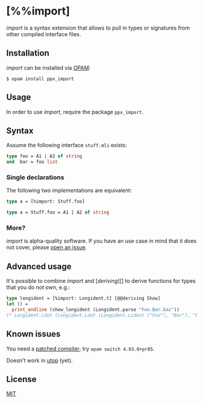 [%%import]
==========

_import_ is a syntax extension that allows to pull in types or signatures from other compiled interface files.

Installation
------------

_import_ can be installed via [OPAM](https://opam.ocaml.org):

    $ opam install ppx_import

Usage
-----

In order to use _import_, require the package `ppx_import`.

Syntax
------

Assume the following interface `stuff.mli` exists:

``` ocaml
type foo = A1 | A2 of string
and  bar = foo list
```

### Single declarations

The following two implementations are equivalent:

``` ocaml
type a = [%import: Stuff.foo]
```

``` ocaml
type a = Stuff.foo = A1 | A2 of string
```

### More?

_import_ is alpha-quality software. If you have an use case in mind that it does not cover, please [open an issue](https://github.com/whitequark/ppx_import/issues/new).

Advanced usage
--------------

It's possible to combine _import_ and [_deriving_][] to derive functions for types that you do not own, e.g.:

``` ocaml
type longident = [%import: Longident.t] [@@deriving Show]
let () =
  print_endline (show_longident (Longident.parse "Foo.Bar.baz"))
(* Longident.Ldot (Longident.Ldot (Longident.Lident ("Foo"), "Bar"), "baz") *)
```

Known issues
------------

You need a [patched compiler](https://github.com/ocaml/ocaml/pull/85); try `opam switch 4.03.0+pr85`.

Doesn't work in [utop](https://github.com/diml/utop) (yet).

License
-------

[MIT](LICENSE.txt)
